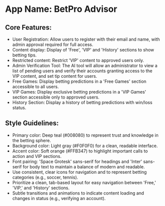 # **App Name**: BetPro Advisor

## Core Features:

- User Registration: Allow users to register with their email and name, with admin approval required for full access.
- Content display: Display of 'Free', 'VIP' and 'History' sections to show betting tips.
- Restricted content: Restrict 'VIP' content to approved users only.
- Admin Verification Tool: The AI tool will allow an administrator to view a list of pending users and verify their accounts granting access to the VIP content, and set tip content for users.
- Free Games: Display betting predictions in a 'Free Games' section accessible to all users.
- VIP Games: Display exclusive betting predictions in a 'VIP Games' section accessible only to approved users.
- History Section: Display a history of betting predictions with win/loss status.

## Style Guidelines:

- Primary color: Deep teal (#008080) to represent trust and knowledge in the betting sphere.
- Background color: Light gray (#F0F0F0) for a clean, readable interface.
- Accent color: Soft orange (#FFB347) to highlight important calls to action and VIP sections.
- Font pairing: 'Space Grotesk' sans-serif for headings and 'Inter' sans-serif for body text to maintain a balance of modern and readable.
- Use consistent, clear icons for navigation and to represent betting categories (e.g., soccer, tennis).
- Prioritize a clean, tab-based layout for easy navigation between 'Free,' 'VIP,' and 'History' sections.
- Subtle transitions and animations to indicate content loading and changes in status (e.g., verifying an account).